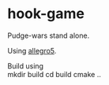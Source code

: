 hook-game
=========

Pudge-wars stand alone.

Using [allegro5](http://alleg.sourceforge.net/).

Build using     
     mkdir build
     cd build
     cmake ..


